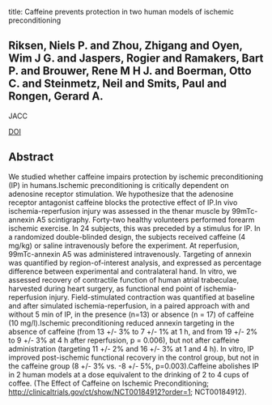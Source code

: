 title: Caffeine prevents protection in two human models of ischemic preconditioning

## Riksen, Niels P. and Zhou, Zhigang and Oyen, Wim J G. and Jaspers, Rogier and Ramakers, Bart P. and Brouwer, Rene M H J. and Boerman, Otto C. and Steinmetz, Neil and Smits, Paul and Rongen, Gerard A.
JACC

<a href="https://doi.org/10.1016/j.jacc.2006.04.083">DOI</a>

## Abstract
We studied whether caffeine impairs protection by ischemic preconditioning (IP) in humans.Ischemic preconditioning is critically dependent on adenosine receptor stimulation. We hypothesize that the adenosine receptor antagonist caffeine blocks the protective effect of IP.In vivo ischemia-reperfusion injury was assessed in the thenar muscle by 99mTc-annexin A5 scintigraphy. Forty-two healthy volunteers performed forearm ischemic exercise. In 24 subjects, this was preceded by a stimulus for IP. In a randomized double-blinded design, the subjects received caffeine (4 mg/kg) or saline intravenously before the experiment. At reperfusion, 99mTc-annexin A5 was administered intravenously. Targeting of annexin was quantified by region-of-interest analysis, and expressed as percentage difference between experimental and contralateral hand. In vitro, we assessed recovery of contractile function of human atrial trabeculae, harvested during heart surgery, as functional end point of ischemia-reperfusion injury. Field-stimulated contraction was quantified at baseline and after simulated ischemia-reperfusion, in a paired approach with and without 5 min of IP, in the presence (n=13) or absence (n = 17) of caffeine (10 mg/l).Ischemic preconditioning reduced annexin targeting in the absence of caffeine (from 13 +/- 3% to 7 +/- 1% at 1 h, and from 19 +/- 2% to 9 +/- 3% at 4 h after reperfusion, p = 0.006), but not after caffeine administration (targeting 11 +/- 2% and 16 +/- 3% at 1 and 4 h). In vitro, IP improved post-ischemic functional recovery in the control group, but not in the caffeine group (8 +/- 3% vs. -8 +/- 5%, p=0.003).Caffeine abolishes IP in 2 human models at a dose equivalent to the drinking of 2 to 4 cups of coffee. (The Effect of Caffeine on Ischemic Preconditioning; http://clinicaltrials.gov/ct/show/NCT00184912?order=1; NCT00184912).

